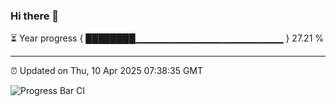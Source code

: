 ### Hi there 👋

⏳ Year progress { ████████▁▁▁▁▁▁▁▁▁▁▁▁▁▁▁▁▁▁▁▁▁▁ } 27.21 %

---

⏰ Updated on Thu, 10 Apr 2025 07:38:35 GMT

![Progress Bar CI](https://github.com/IshwaranRudhara/GIT-ACTION/workflows/Progress%20Bar%20CI/badge.svg)
